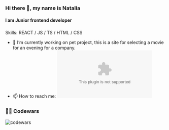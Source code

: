 ### Hi there 👋, my name is Natalia
#### I am Junior frontend developer

###

Skills: REACT / JS / TS / HTML / CSS 

- 🔭 I’m currently working on pet project, this is a site for selecting a movie for an evening for a company. 
- 📫 How to reach me: ![Static Badge](https://img.shields.io/badge/housefuf%40gmail.com)


###

### 👩‍💻  Codewars

![codewars](https://www.codewars.com/users/Natalia_leo/badges/large)
